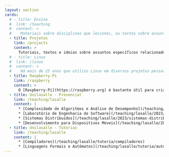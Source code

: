 ```yaml
---
layout: section
cards:
  # - title: Ensino
  #  link: /teaching
  #  content: >
  #    Materiais sobre disciplinas que lecionei, ou textos sobre assuntos que gosto de estudar ou que e lecionei ao longo dos anos de docência em cursos relacionados a TI e Jogos.
  - title: Projetos
    link: /projects
    content: >
      Tutoriais, textos e ideias sobre assuntos específicos relacionados a projetos pessoais e profissionais em que já trabalhei.
  # - title: Linux
  #  link: /linux
  #  content: >
  #    Há mais de 25 anos que utilizo Linux em diversos projetos pessoais e profissionais. Junto aqui um pouco do que passei nesse tempo todo.
  - title: Raspberry-Pi
    link: /raspberry
    content: >
      O [Raspberry-Pi](https://raspberry.org) é bastante útil para criar rapidamente aplicações para sistemas embarcados. Compartilho aqui algumas experiências que faço com diversas versões do dispositivo.
  - title: Unilasalle - Presencial
    link: /teaching/lasalle
    content: |
      * [Complexidade de Algoritmos e Análise de Desempenho](/teaching/lasalle/2023/analise-algoritmos)
      * [Laboratório de Engenharia de Software](/teaching/lasalle/2023/engswlab)
      * [Sistemas Distribuídos](/teaching/lasalle/2023/sistemas-distribuidos)
      * [Desenvolvimento para Dispositivos Móveis](/teaching/lasalle/2023/mobile)
  - title: Unilasalle - Tutorias
    link: /teaching/lasalle
    content: |
      * [Compiladores](/teaching/lasalle/tutoria/compiladores)
      * [Linguagens Formais e Autômatos](/teaching/lasalle/tutoria/automata)
---
```

